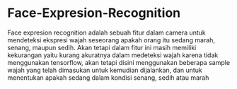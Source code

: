 # Face-Expresion-Recognition

Face expresion recognition adalah sebuah fitur dalam camera untuk mendeteksi ekspresi wajah seseorang apakah orang itu sedang marah, senang, maupun sedih. Akan tetapi dalam fitur ini masih memiliki kekurangan yaitu kurang akuratnya dalam medeteksi wajah karena tidak menggunakan tensorflow, akan tetapi disini menggunakan beberapa sample wajah yang telah dimasukan untuk kemudian dijalankan, dan untuk menentukan apakah sedang dalam kondisi senang, sedih atau marah

